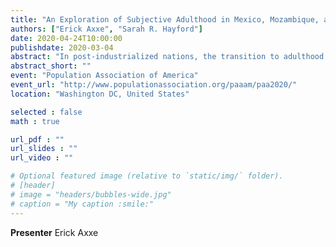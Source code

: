 ```yaml
---
title: "An Exploration of Subjective Adulthood in Mexico, Mozambique, and Nepal"
authors: ["Erick Axxe", "Sarah R. Hayford"]
date: 2020-04-24T10:00:00
publishdate: 2020-03-04
abstract: "In post-industrialized nations, the transition to adulthood is evolving to reflect the needs of new economies, the role of education in human development, and the expected responsibilities of adolescents in households (Settersten, Furstenberg, and Rumbaut 2005). As globalization spreads, researchers predict these evolutions in the meanings of adolescence and adulthood will take place in less-developed countries as well. However, the relevance of the concept of “delayed adulthood” to low-income contexts is unclear. Few studies have examined subjective perceptions of adult identity in low-income settings, and the factors that contribute to that feeling are not well understood. In this paper, we compare young people’s subjective sense of adulthood in Mexico, Mozambique, and Nepal, drawing on household-based survey data from the Family Migration Context and Early Life Outcomes Project (FAMELO). We draw on the transition to adulthood literature, as well as contextual factors when building our models. Initial results from ordinal logistic regression models contrast with theory on the transition to adulthood. In Mexico, household wealth has a positive relationship with the frequency of feeling like an adult whereas no relationship exists in the other two contexts. School enrollment is related to feeling less frequently like an adult, but only in Mozambique. We also find contrasting results across field sites. The completed paper will refine these models and further discuss the theoretical implication of results. "
abstract_short: ""
event: "Population Association of America"
event_url: "http://www.populationassociation.org/paaam/paa2020/"
location: "Washington DC, United States"

selected : false
math : true

url_pdf : ""
url_slides : ""
url_video : ""

# Optional featured image (relative to `static/img/` folder).
# [header]
# image = "headers/bubbles-wide.jpg"
# caption = "My caption :smile:"
---
```


**Presenter** 	Erick Axxe